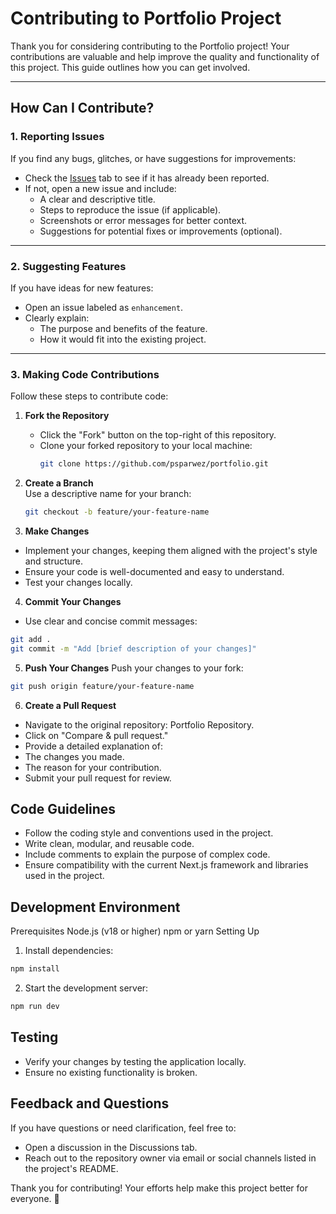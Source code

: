 # Contributing to Portfolio Project

Thank you for considering contributing to the Portfolio project! Your contributions are valuable and help improve the quality and functionality of this project. This guide outlines how you can get involved.

---

## How Can I Contribute?

### 1. Reporting Issues
If you find any bugs, glitches, or have suggestions for improvements:
- Check the [Issues](https://github.com/psparwez/portfolio/issues) tab to see if it has already been reported.
- If not, open a new issue and include:
  - A clear and descriptive title.
  - Steps to reproduce the issue (if applicable).
  - Screenshots or error messages for better context.
  - Suggestions for potential fixes or improvements (optional).

---

### 2. Suggesting Features
If you have ideas for new features:
- Open an issue labeled as `enhancement`.
- Clearly explain:
  - The purpose and benefits of the feature.
  - How it would fit into the existing project.

---

### 3. Making Code Contributions
Follow these steps to contribute code:

1. **Fork the Repository**  
   - Click the "Fork" button on the top-right of this repository.
   - Clone your forked repository to your local machine:
     ```bash
     git clone https://github.com/psparwez/portfolio.git
     ```

2. **Create a Branch**  
   Use a descriptive name for your branch:
   ```bash
   git checkout -b feature/your-feature-name
    ```

3. **Make Changes**

- Implement your changes, keeping them aligned with the project's style and structure.
- Ensure your code is well-documented and easy to understand.
- Test your changes locally.

4. **Commit Your Changes**
- Use clear and concise commit messages:
```bash
git add .
git commit -m "Add [brief description of your changes]"
```

5. **Push Your Changes**
Push your changes to your fork:

```bash
git push origin feature/your-feature-name
```

6. **Create a Pull Request**

- Navigate to the original repository: Portfolio Repository.
- Click on "Compare & pull request."
- Provide a detailed explanation of:
 - The changes you made.
 - The reason for your contribution.
- Submit your pull request for review.

## Code Guidelines
- Follow the coding style and conventions used in the project.
- Write clean, modular, and reusable code.
- Include comments to explain the purpose of complex code.
- Ensure compatibility with the current Next.js framework and libraries used in the project.

## Development Environment
Prerequisites
Node.js (v18 or higher)
npm or yarn
Setting Up
1. Install dependencies:
```bash
npm install
```
2. Start the development server:
```bash
npm run dev
```

## Testing
- Verify your changes by testing the application locally.
- Ensure no existing functionality is broken.

## Feedback and Questions
If you have questions or need clarification, feel free to:

- Open a discussion in the Discussions tab.
- Reach out to the repository owner via email or social channels listed in the project's README.


Thank you for contributing! Your efforts help make this project better for everyone. 🎉